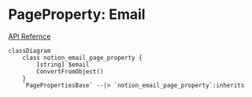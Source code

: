 # PageProperty: Email

[API Refernce](https://developers.notion.com/reference/page-property-values#email)

```mermaid
classDiagram
    class notion_email_page_property {
        [string] $email
        ConvertFromObject()
    }
    `PagePropertiesBase` --|> `notion_email_page_property`:inherits
```

